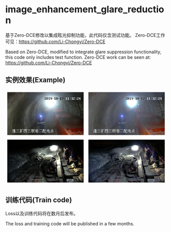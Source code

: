 # image_enhancement_glare_reduction
基于Zero-DCE修改以集成眩光抑制功能，此代码仅含测试功能。
Zero-DCE工作可见：https://github.com/Li-Chongyi/Zero-DCE

Based on Zero-DCE, modified to integrate glare suppression functionality, this code only includes test function.
Zero-DCE work can be seen at: https://github.com/Li-Chongyi/Zero-DCE
## 实例效果(Example)
![image](https://github.com/aipuxuel/image_enhancement_glare_reduction/blob/main/test.png)
## 训练代码(Train code)
Loss以及训练代码将在数月后发布。

The loss and training code will be published in a few months.
